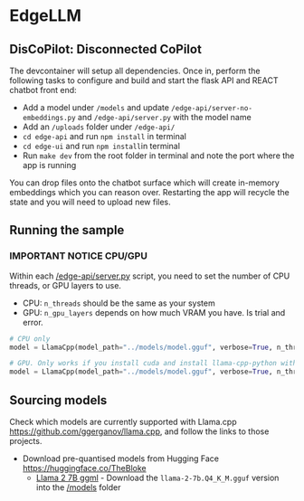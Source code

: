 # EdgeLLM

## DisCoPilot: Disconnected CoPilot

The devcontainer will setup all dependencies.  Once in, perform the following tasks to configure and build and start the flask API and REACT chatbot front end:

- Add a model under `/models` and update `/edge-api/server-no-embeddings.py` and `/edge-api/server.py` with the model name
- Add an `/uploads` folder under `/edge-api/`
- `cd edge-api` and run `npm install` in terminal
- `cd edge-ui` and run `npm install`in terminal
- Run `make dev` from the root folder in terminal and note the port where the app is running

You can drop files onto the chatbot surface which will create in-memory embeddings which you can reason over.  Restarting the app will recycle the state and you will need to upload new files.

## Running the sample

### IMPORTANT NOTICE CPU/GPU
Within each [/edge-api/server.py]() script, you need to set the number of CPU threads, or GPU layers to use.
 
 - CPU: `n_threads` should be the same as your system
 - GPU: `n_gpu_layers` depends on how much VRAM you have. Is trial and error.

``` python
# CPU only
model = LlamaCpp(model_path="../models/model.gguf", verbose=True, n_threads=8)

# GPU. Only works if you install cuda and install llama-cpp-python with GPU support
model = LlamaCpp(model_path="../models/model.gguf", verbose=True, n_threads=8, n_gpu_layers=20)
```

## Sourcing models
 Check which models are currently supported with Llama.cpp <https://github.com/ggerganov/llama.cpp>, and follow the links to those projects.  
 
 - Download pre-quantised models from Hugging Face <https://huggingface.co/TheBloke>
   - [Llama 2 7B ggml](https://huggingface.co/TheBloke/Llama-2-7B-GGUF) - Download the `llama-2-7b.Q4_K_M.gguf` version into the [/models]() folder